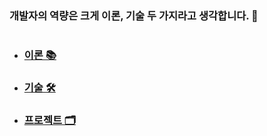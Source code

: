 ### 개발자의 역량은 크게 **이론, 기술** 두 가지라고 생각합니다. 🤔

#   

* ### [이론 📚](https://github.com/mingeun2154/CS#%EC%9D%B4%EB%A1%A0computer-science-)  
* ### [기술 🛠](https://github.com/mingeun2154/skill)
* ### [프로젝트 🗂](https://github.com/mingeun2154/project)

<!---
mingeun2154/mingeun2154 is a ✨ special ✨ repository because its `README.md` (this file) appears on your GitHub profile.
You can click the Preview link to take a look at your changes.
--->
